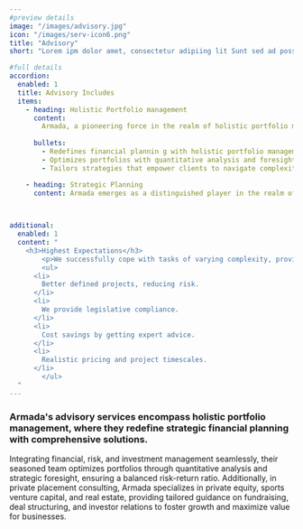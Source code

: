 ```yaml
---
#preview details
image: "/images/advisory.jpg"
icon: "/images/serv-icon6.png"
title: "Advisory"
short: "Lorem ipm dolor amet, consectetur adipiing lit Sunt sed ad possimus ils magnam maores."

#full details
accordion:
  enabled: 1
  title: Advisory Includes
  items:
    - heading: Holistic Portfolio management 
      content: 
        Armada, a pioneering force in the realm of holistic portfolio management, redefines the landscape of strategic financial planning. With an unwavering commitment to delivering comprehensive solutions, Armada seamlessly integrates financial, risk, and investment management into a unified approach. The company's seasoned team of experts employs a meticulous blend of quantitative analysis and strategic foresight to optimize and diversify portfolios, ensuring a harmonious balance between risk and return. Armada's holistic portfolio management extends beyond traditional financial metrics, taking into account individual client goals, market dynamics, and a forward-looking perspective on emerging trends. Through personalized strategies, continuous monitoring, and agile adjustments, Armada empowers clients to navigate the complexities of the financial landscape with confidence. The company's commitment to a holistic approach not only maximizes returns but also cultivates a resilient and adaptable financial ecosystem for sustained success. With Armada at the helm, clients embark on a journey of financial empowerment and strategic wealth creation.
        
      bullets: 
        - Redefines financial plannin g with holistic portfolio management
        - Optimizes portfolios with quantitative analysis and foresight, ensuring a balanced risk-return ratio.
        - Tailors strategies that empower clients to navigate complexities confidently

    - heading: Strategic Planning
      content: Armada emerges as a distinguished player in the realm of private placement consulting, specializing in the dynamic arenas of private equity,

   

additional:
  enabled: 1
  content: "
    <h3>Highest Expectations</h3>
		<p>We successfully cope with tasks of varying complexity, provide longterm guarantees and regularly master new technologies. Our portfolio includes <span style='text-decoration: underline;'>dozens of successfully</span> completed projects of houses of different stores, with high–quality finishes and good repairs.</p>
		<ul>
      <li>
        Better defined projects, reducing risk.
      </li>
      <li>
        We provide legislative compliance.
      </li>
      <li>
        Cost savings by getting expert advice.
      </li>
      <li>
        Realistic pricing and project timescales.
      </li>
		</ul>
  "
---
```


### Armada's advisory services encompass holistic portfolio management, where they redefine strategic financial planning with comprehensive solutions.

Integrating financial, risk, and investment management seamlessly, their seasoned team optimizes portfolios through quantitative analysis and strategic foresight, ensuring a balanced risk-return ratio. Additionally, in private placement consulting, Armada specializes in private equity, sports venture capital, and real estate, providing tailored guidance on fundraising, deal structuring, and investor relations to foster growth and maximize value for businesses.

